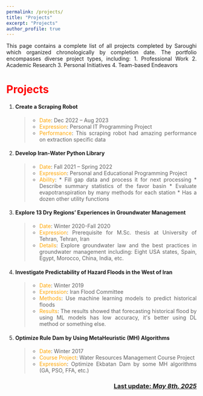 ```yaml
---
permalink: /projects/
title: "Projects"
excerpt: "Projects"
author_profile: true
---
```

<style>body {text-align: justify}</style>

This page contains a complete list of all projects completed by Saroughi which organized chronologically by completion date. The portfolio encompasses diverse project types, including: 1. Professional Work 2. Academic Research 3. Personal Initiatives 4. Team-based Endeavors

# <span style="color:red">Projects</span>

1. #### **Create a Scraping Robot**
    > * <span style="color:orange">Date</span>: Dec 2022 – Aug 2023
    > * <span style="color:orange">Expression</span>: Personal IT Programming Project
    > * <span style="color:orange">Performance</span>: This scraping robot had amazing performance on extraction specific data

1. #### **Develop Iran-Water Python Library**
    > * <span style="color:orange">Date</span>: Fall 2021 – Spring 2022
    > * <span style="color:orange">Expression</span>: Personal and Educational Programming Project
    > * <span style="color:orange">Ability</span>:
        * Fill gap data and process it for next processing
        * Describe summary statistics of the favor basin
        * Evaluate evapotranspiration by many methods for each station
        * Has a dozen other utility functions

1. #### **Explore 13 Dry Regions’ Experiences in Groundwater Management**
    > * <span style="color:orange">Date</span>: Winter 2020-Fall 2020
    > * <span style="color:orange">Expression</span>: Prerequisite for M.Sc. thesis at University of Tehran, Tehran, Iran
    > * <span style="color:orange">Details</span>: Explore groundwater law and the best practices in groundwater management including: Eight USA states, Spain, Egypt, Morocco, China, India, etc.

1. #### **Investigate Predictability of Hazard Floods in the West of Iran**
    > * <span style="color:orange">Date</span>: Winter 2019
    > * <span style="color:orange">Expression</span>: Iran Flood Committee
    > * <span style="color:orange">Methods</span>: Use machine learning models to predict historical floods
    > * <span style="color:orange">Results</span>: The results showed that forecasting historical flood by using ML models has low accuracy, it's better using DL method or something else.

1. #### **Optimize Rule Dam by Using MetaHeuristic (MH) Algorithms**
    > * <span style="color:orange">Date</span>: Winter 2017
    > * <span style="color:orange">Course Project</span>: Water Resources Management Course Project
    > * <span style="color:orange">Expression</span>: Optimize Ekbatan Dam by some MH algorithms (GA, PSO, FFA, etc.)

<p align="right">
  <h3 align="right"><b><u> Last update: <i>May 8th, 2025 </i></u></b></h3>
</p>
